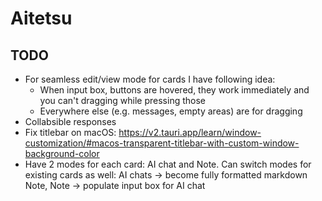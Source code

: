 # Aitetsu

## TODO

- For seamless edit/view mode for cards I have following idea:
  - When input box, buttons are hovered, they work immediately and you can't dragging while pressing those
  - Everywhere else (e.g. messages, empty areas) are for dragging
- Collabsible responses
- Fix titlebar on macOS: https://v2.tauri.app/learn/window-customization/#macos-transparent-titlebar-with-custom-window-background-color
- Have 2 modes for each card: AI chat and Note. Can switch modes for existing cards as well: AI chats -> become fully formatted markdown Note, Note -> populate input box for AI chat

